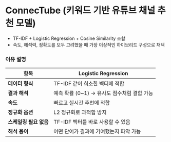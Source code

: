 # ConnecTube (키워드 기반 유튜브 채널 추천 모델)
- TF-IDF + Logistic Regression + Cosine Similarity 조합
- 속도, 해석력, 정확도를 모두 고려했을 때 가장 이상적인 하이브리드 구성으로 채택

### 이유 설명
| 항목             | Logistic Regression           |
| -------------- | ----------------------------- |
| **데이터 형식**     | TF-IDF 같이 희소한 벡터에 적합          |
| **결과 해석**      | 예측 확률 (0\~1) → 유사도 점수처럼 결합 가능 |
| **속도**         | 빠르고 실시간 추천에 적합                |
| **정규화 옵션**     | L2 정규화로 과적합 방지                |
| **스케일링 필요 없음** | TF-IDF 벡터를 바로 사용할 수 있음        |
| **해석 용이**      | 어떤 단어가 결과에 기여했는지 파악 가능        |
